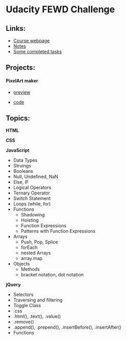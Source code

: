 # Udacity FEWD Challenge
## Links: 
* [Course webpage](https://blog.udacity.com/2017/09/announcing-60000-challenge-scholarships-udacity-google.html)
* [Notes](https://github.com/vrastilondrej/Knowledge-base/wiki)
* [Some completed tasks](https://github.com/vrastilondrej/Knowledge-base/wiki/%C3%9Alohy)


## Projects:
#### PixelArt maker
* [preview](https://htmlpreview.github.io/?https://github.com/vrastilondrej/Knowledge-base/blob/master/Udemy%20GDCS%20Front-End%20Web%20Dev/Project_Pixel-Art-Maker/index.html)

* [code](https://github.com/vrastilondrej/Knowledge-base/tree/master/Udemy%20GDCS%20Front-End%20Web%20Dev/Project_Pixel-Art-Maker)
## Topics:
**HTML**

**CSS**

**JavaScript**

  *  Data Types
  *  Struings
  *  Booleans
  *  Null, Undefined, NaN
  *  Else, IF
  *  Logical Operators
  *  Ternary Operator
  *  Switch Statement
  *  Loops (while, for)
  *  Functions
      *  Shadowing
      *  Hoisting
      *  Function Expressions
      *  Patterns with Function Expressions
  * Arrays
      * Push, Pop, Splice
      * forEach
      * nested Arrays
      * array.map
  * Objects
      * Methods
      * bracket notation, dot notation


**jQuery**
  * Selectors
  * Traversing and filtering
  * Toggle Class
  * .css
  * .html(), .text(), .value()
  * .remove()
  * .append(), .prepend(), .insertBefore(), .insertAfter()
  * Functions
